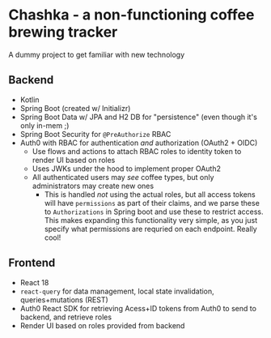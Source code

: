 # Chashka - a non-functioning coffee brewing tracker

A dummy project to get familiar with new technology

## Backend
- Kotlin
- Spring Boot (created w/ Initializr)
- Spring Boot Data w/ JPA and H2 DB for "persistence" (even though it's only in-mem ;)
- Spring Boot Security for `@PreAuthorize` RBAC
- Auth0 with RBAC for authentication _and_ authorization (OAuth2 + OIDC)
  - Use flows and actions to attach RBAC roles to identity token to render UI based on roles
  - Uses JWKs under the hood to implement proper OAuth2
  - All authenticated users may _see_ coffee types, but only administrators may create new ones
    - This is handled _not_ using the actual roles, but all access tokens will have `permissions` as part of their claims, and we parse these to `Authorizations` in Spring boot and use these to restrict access. This makes expanding this functionality very simple, as you just specify what permissions are requried on each endpoint. Really cool!

## Frontend
- React 18
- `react-query` for data management, local state invalidation, queries+mutations (REST)
- Auth0 React SDK for retrieving Acess+ID tokens from Auth0 to send to backend, and retrieve roles
- Render UI based on roles provided from backend